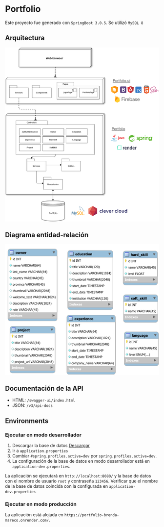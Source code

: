 # Portfolio

Este proyecto fue generado con `SpringBoot 3.0.5`. Se utilizó `MySQL 8`

## Arquitectura
![architecture diagram](docs/arquitectura.png)

## Diagrama entidad-relación
![der diagram](docs/der-diagram.svg)

## Documentación de la API
* HTML: `/swagger-ui/index.html`
* JSON: `/v3/api-docs`

## Environments

### Ejecutar en modo desarrollador
1. Descargar la base de datos [Descargar](https://drive.google.com/file/d/1woyDZjjc6f7krT72Zl0SGKYtQIwSiS9P/view?usp=share_link)
2. Ir a `application.properties`
3. Cambiar `#spring.profiles.active=dev` por `spring.profiles.active=dev`.
4. La configuración de la base de datos en modo desarrollador está en `application-dev.properties`.

La aplicación se ejecutará en `http://localhost:8080/` y la base de datos con el nombre de usuario `root` y contraseña `123456`.
Verificar que el nombre de la base de datos coincida con la configurada en `application-dev.properties`

### Ejecutar en modo producción

La aplicación está alojada en `https://portfolio-brenda-mareco.onrender.com/`.
